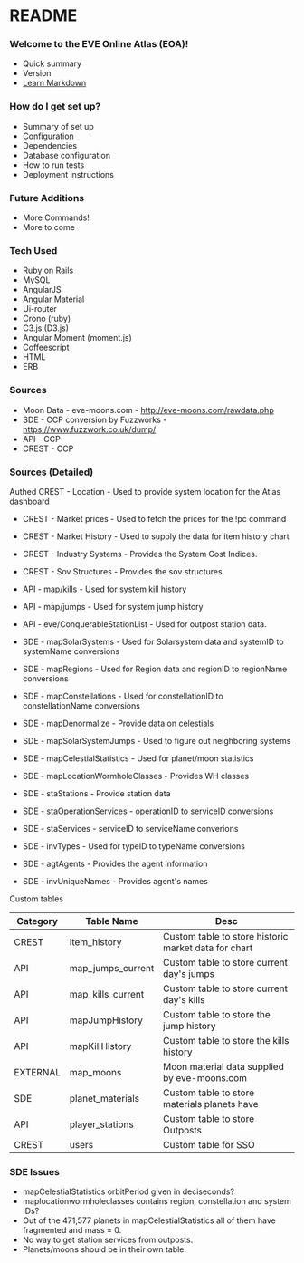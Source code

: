 # README #

### Welcome to the EVE Online Atlas (EOA)!  ###

* Quick summary
* Version
* [Learn Markdown](https://bitbucket.org/tutorials/markdowndemo)

### How do I get set up? ###

* Summary of set up
* Configuration
* Dependencies
* Database configuration
* How to run tests
* Deployment instructions

### Future Additions ###
* More Commands!
* More to come

### Tech Used ###
* Ruby on Rails
* MySQL
* AngularJS
* Angular Material
* Ui-router
* Crono (ruby)
* C3.js (D3.js)
* Angular Moment (moment.js)
* Coffeescript
* HTML
* ERB

### Sources ###
* Moon Data - eve-moons.com - http://eve-moons.com/rawdata.php
* SDE - CCP conversion by Fuzzworks - https://www.fuzzwork.co.uk/dump/
* API - CCP
* CREST - CCP

### Sources (Detailed) ###
Authed CREST - Location - Used to provide system location for the Atlas dashboard

* CREST - Market prices - Used to fetch the prices for the !pc command
* CREST - Market History - Used to supply the data for item history chart
* CREST - Industry Systems - Provides the System Cost Indices.
* CREST - Sov Structures - Provides the sov structures.

* API - map/kills - Used for system kill history
* API - map/jumps - Used for system jump history
* API - eve/ConquerableStationList - Used for outpost station data.

* SDE - mapSolarSystems - Used for Solarsystem data and systemID to systemName conversions
* SDE - mapRegions - Used for Region data and regionID to regionName conversions
* SDE - mapConstellations - Used for constellationID to constellationName conversions
* SDE - mapDenormalize - Provide data on celestials
* SDE - mapSolarSystemJumps - Used to figure out neighboring systems
* SDE - mapCelestialStatistics - Used for planet/moon statistics
* SDE - mapLocationWormholeClasses - Provides WH classes
* SDE - staStations - Provide station data
* SDE - staOperationServices - operationID to serviceID conversions
* SDE - staServices - serviceID to serviceName converions
* SDE - invTypes - Used for typeID to typeName conversions
* SDE - agtAgents - Provides the agent information
* SDE - invUniqueNames - Provides agent's names

Custom tables

Category | Table Name        | Desc
---------|-------------------|-----
CREST    | item_history      | Custom table to store historic market data for chart
API      | map_jumps_current | Custom table to store current day's jumps
API      | map_kills_current | Custom table to store current day's kills
API      | mapJumpHistory    | Custom table to store the jump history
API      | mapKillHistory    | Custom table to store the kills history
EXTERNAL | map_moons         | Moon material data supplied by eve-moons.com
SDE      | planet_materials  | Custom table to store materials planets have
API      | player_stations   | Custom table to store Outposts
CREST    | users             | Custom table for SSO

### SDE Issues ###
*  mapCelestialStatistics orbitPeriod given in deciseconds?
*  maplocationwormholeclasses contains region, constellation and system IDs?
*  Out of the 471,577 planets in mapCelestialStatistics all of them have fragmented and mass = 0.
*  No way to get station services from outposts.
*  Planets/moons should be in their own table.